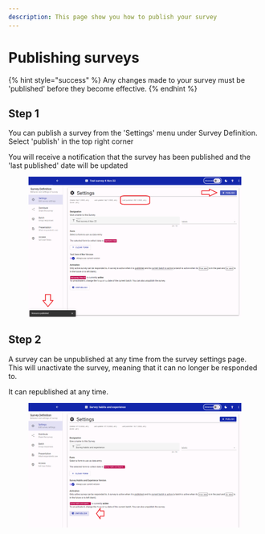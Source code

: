 ```yaml
---
description: This page show you how to publish your survey
---
```


# Publishing surveys

{% hint style="success" %}
Any changes made to your survey must be 'published' before they become effective.
{% endhint %}

## Step 1

You can publish a survey from the 'Settings' menu under Survey Definition. Select 'publish' in the top right corner

You will receive a notification that the survey has been published and the 'last published' date will be updated

<figure><img src="../../../.gitbook/assets/image (3) (1) (2) (1).png" alt=""><figcaption></figcaption></figure>

## Step 2

A survey can be unpublished at any time from the survey settings page. This will unactivate the survey, meaning that it can no longer be responded to.

It can republished at any time.

<figure><img src="../../../.gitbook/assets/image (5) (4).png" alt=""><figcaption></figcaption></figure>
